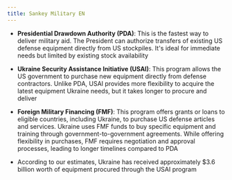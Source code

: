 ```yaml
---
title: Sankey Military EN
---
```

- **Presidential Drawdown Authority (PDA)**: This is the fastest way to deliver military aid. The President can authorize transfers of existing US defense equipment directly from US stockpiles. It's ideal for immediate needs but limited by existing stock availability

- **Ukraine Security Assistance Initiative (USAI)**: This program allows the US government to purchase new equipment directly from defense contractors.  Unlike PDA, USAI provides more flexibility to acquire the latest equipment Ukraine needs, but it takes longer to procure and deliver

- **Foreign Military Financing (FMF)**:  This program offers grants or loans to eligible countries, including Ukraine, to purchase US defense articles and services.  Ukraine uses FMF funds to buy specific equipment and training through government-to-government agreements.  While offering flexibility in purchases, FMF requires negotiation and approval processes, leading to longer timelines compared to PDA

- According to our estimates, Ukraine has received approximately $3.6 billion worth of equipment procured through the USAI program
